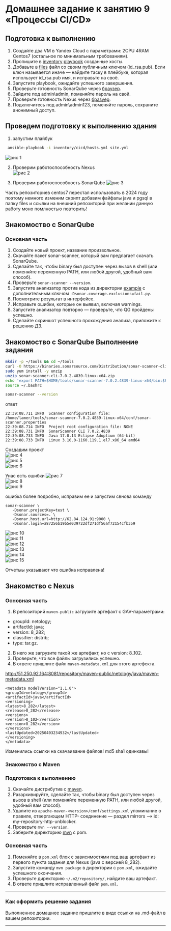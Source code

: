 # Домашнее задание к занятию 9 «Процессы CI/CD»

## Подготовка к выполнению

1. Создайте два VM в Yandex Cloud с параметрами: 2CPU 4RAM Centos7 (остальное по минимальным требованиям).
2. Пропишите в [inventory](./infrastructure/inventory/cicd/hosts.yml) [playbook](./infrastructure/site.yml) созданные хосты.
3. Добавьте в [files](./infrastructure/files/) файл со своим публичным ключом (id_rsa.pub). Если ключ называется иначе — найдите таску в плейбуке, которая использует id_rsa.pub имя, и исправьте на своё.
4. Запустите playbook, ожидайте успешного завершения.
5. Проверьте готовность SonarQube через [браузер](http://localhost:9000).
6. Зайдите под admin\admin, поменяйте пароль на свой.
7.  Проверьте готовность Nexus через [бразуер](http://localhost:8081).
8. Подключитесь под admin\admin123, поменяйте пароль, сохраните анонимный доступ.


## Проведем подготовку к выполнению здания
1. запустим плайбук
```sh 
 ansible-playbook -i inventory/cicd/hosts.yml site.yml
```
![рис 1](https://github.com/ysatii/process-CI-CD/blob/main/img/img_1.jpg)  


2. Проверим работоспособность Nexus  
![рис 2](https://github.com/ysatii/process-CI-CD/blob/main/img/img_2.jpg)  

3. Проверим работоспособность SonarQube 
![рис 3](https://github.com/ysatii/process-CI-CD/blob/main/img/img_3.jpg)  


Часть репозиториев centos7 перестал использовать в 2024 году поэтому немного изменим скрипт 
добавим файфалы java и pgsql в папку files 
и ссылки на внешний репозиторий при желании данную работу моно помлностью повторить!



## Знакомоство с SonarQube

### Основная часть

1. Создайте новый проект, название произвольное.
2. Скачайте пакет sonar-scanner, который вам предлагает скачать SonarQube.
3. Сделайте так, чтобы binary был доступен через вызов в shell (или поменяйте переменную PATH, или любой другой, удобный вам способ).
4. Проверьте `sonar-scanner --version`.
5. Запустите анализатор против кода из директории [example](./example) с дополнительным ключом `-Dsonar.coverage.exclusions=fail.py`.
6. Посмотрите результат в интерфейсе.
7. Исправьте ошибки, которые он выявил, включая warnings.
8. Запустите анализатор повторно — проверьте, что QG пройдены успешно.
9. Сделайте скриншот успешного прохождения анализа, приложите к решению ДЗ.

## Знакомоство с SonarQube Выполнение задания
```sh
mkdir -p ~/tools && cd ~/tools
curl -O https://binaries.sonarsource.com/Distribution/sonar-scanner-cli/sonar-scanner-cli-7.0.2.4839-linux-x64.zip
sudo yum install -y unzip
unzip sonar-scanner-cli-7.0.2.4839-linux-x64.zip
echo 'export PATH=$HOME/tools/sonar-scanner-7.0.2.4839-linux-x64/bin:$PATH' >> ~/.bashrc
source ~/.bashrc
```

```sh
sonar-scanner --version
```
ответ
```
22:39:08.711 INFO  Scanner configuration file: /home/lamer/tools/sonar-scanner-7.0.2.4839-linux-x64/conf/sonar-scanner.properties
22:39:08.714 INFO  Project root configuration file: NONE
22:39:08.731 INFO  SonarScanner CLI 7.0.2.4839
22:39:08.733 INFO  Java 17.0.13 Eclipse Adoptium (64-bit)
22:39:08.733 INFO  Linux 3.10.0-1160.119.1.el7.x86_64 amd64
```
Создадим проект  
![рис 4](https://github.com/ysatii/process-CI-CD/blob/main/img/img_4.jpg)  
![рис 5](https://github.com/ysatii/process-CI-CD/blob/main/img/img_5.jpg)  
![рис 6](https://github.com/ysatii/process-CI-CD/blob/main/img/img_6.jpg)  

Унас есть ошибки
![рис 7](https://github.com/ysatii/process-CI-CD/blob/main/img/img_7.jpg)  
![рис 8](https://github.com/ysatii/process-CI-CD/blob/main/img/img_8.jpg)  
![рис 9](https://github.com/ysatii/process-CI-CD/blob/main/img/img_9.jpg)  

ошибка более подробно, исправим ее и запустим свнова команду
```
sonar-scanner \
   -Dsonar.projectKey=test \
   -Dsonar.sources=. \
   -Dsonar.host.url=http://62.84.124.91:9000 \
   -Dsonar.login=a87256b19b5e039722df271df56af72154cfb359
```

![рис 10](https://github.com/ysatii/process-CI-CD/blob/main/img/img_10.jpg)  
![рис 11](https://github.com/ysatii/process-CI-CD/blob/main/img/img_11.jpg)  
![рис 12](https://github.com/ysatii/process-CI-CD/blob/main/img/img_12.jpg)  
![рис 13](https://github.com/ysatii/process-CI-CD/blob/main/img/img_13.jpg)  
![рис 14](https://github.com/ysatii/process-CI-CD/blob/main/img/img_14.jpg)  
![рис 15](https://github.com/ysatii/process-CI-CD/blob/main/img/img_15.jpg)  

Отчетыы указывают что ошибка исправлена!

## Знакомство с Nexus

### Основная часть

1. В репозиторий `maven-public` загрузите артефакт с GAV-параметрами:

 *    groupId: netology;
 *    artifactId: java;
 *    version: 8_282;
 *    classifier: distrib;
 *    type: tar.gz.
   
2. В него же загрузите такой же артефакт, но с version: 8_102.
3. Проверьте, что все файлы загрузились успешно.
4. В ответе пришлите файл `maven-metadata.xml` для этого артефекта.


http://51.250.92.164:8081/repository/maven-public/netology/java/maven-metadata.xml


```
<metadata modelVersion="1.1.0">
<groupId>netology</groupId>
<artifactId>java</artifactId>
<versioning>
<latest>8_282</latest>
<release>8_282</release>
<versions>
<version>8_102</version>
<version>8_282</version>
</versions>
<lastUpdated>20250403234932</lastUpdated>
</versioning>
</metadata>
```
Изменились ссылки на скачаивание файлов!
md5 sha1  одинкавы!


### Знакомство с Maven

### Подготовка к выполнению

1. Скачайте дистрибутив с [maven](https://maven.apache.org/download.cgi).
2. Разархивируйте, сделайте так, чтобы binary был доступен через вызов в shell (или поменяйте переменную PATH, или любой другой, удобный вам способ).
3. Удалите из `apache-maven-<version>/conf/settings.xml` упоминание о правиле, отвергающем HTTP- соединение — раздел mirrors —> id: my-repository-http-unblocker.
4. Проверьте `mvn --version`.
5. Заберите директорию [mvn](./mvn) с pom.

### Основная часть

1. Поменяйте в `pom.xml` блок с зависимостями под ваш артефакт из первого пункта задания для Nexus (java с версией 8_282).
2. Запустите команду `mvn package` в директории с `pom.xml`, ожидайте успешного окончания.
3. Проверьте директорию `~/.m2/repository/`, найдите ваш артефакт.
4. В ответе пришлите исправленный файл `pom.xml`.

---

### Как оформить решение задания

Выполненное домашнее задание пришлите в виде ссылки на .md-файл в вашем репозитории.

---
